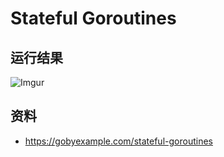 # Stateful Goroutines

## 运行结果
![Imgur](http://i.imgur.com/msFxQt1.png)

## 资料
 - https://gobyexample.com/stateful-goroutines